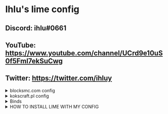 # Ihlu's lime config

## Discord: ihlu#0661
## YouTube: https://www.youtube.com/channel/UCrd9e10uS0f5Fml7ekSuCwg
## Twitter: https://twitter.com/ihluy



<details>
  <summary>blocksmc.com config</summary>
  <br />
## **REMEMBER TO TURN OFF DISABLER IN BLOCKSMC LOBBY OR YOU WILL GET KICKED** <br />
  
  [Download by clicking here](https://github.com/asx0001/limeconfigs/blob/main/ihlubmc.json)
  
**What works and what not:**<br />
 * Fly isnt detected from what i played <br /> 
 * Speed is 𝘆𝗲𝘀 (its so fucking good ngl, i never got kicked for it and its like speed of light) <br />
 * KillAura isnt detected too  <br />
 * TpAura sometimes kicks but thats kinda rare <br />
  </details>
  
  <details>
  <summary>kokscraft.pl config</summary>
  soon
  </details>
  
  <details>
  <summary>Binds</summary>
  
* KillAura - E <br />
* Fly - F <br />
* TpAura - R <br />
* Disabler - V <br />
* Speed - X <br />
  </details>


<details>
  <summary>HOW TO INSTALL LIME WITH MY CONFIG</summary>
```
1. go to https://discord.gg/QG8rdyFhxc 
2. go to downloads channel
3. download lime
4. unpack it
5. in windows search type %appdata% and click enter
6. click on .minecraft
7. click on versions 
8. paste lime folder in it 
9. open minecraft launcher and open lime
10. in lime you go to alt manager and generate random alt 
11. go to multiplayer and in right top corner click on 1.9.4
12. in bmc register and login (kinda obvious)
13. download my config from https://raw.githubusercontent.com/asx0001/limeconfigs/main/ihlubmc.json
14. go to %appdata%
15. click on .minecraft
16. click on lime folder
17. click on configs folder
18. paste the config you downloaded there
19. go back to minecraft
20. type ".config load ihlubmc" 
21. bind cheats to your liking 
22. enjoy
```
    </details>
